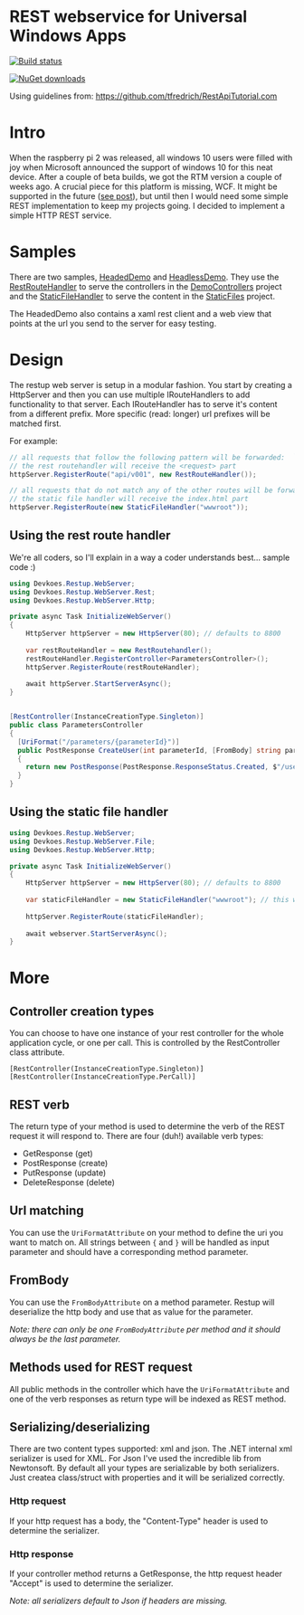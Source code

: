 # REST webservice for Universal Windows Apps


[![Build status](https://ci.appveyor.com/api/projects/status/1aj7614fb0o1bjdy?svg=true)](https://ci.appveyor.com/project/tomkuijsten/restup)

[![NuGet downloads](https://img.shields.io/nuget/dt/restup.svg)](https://www.nuget.org/packages/Restup/)

Using guidelines from: https://github.com/tfredrich/RestApiTutorial.com

# Intro

When the raspberry pi 2 was released, all windows 10 users were filled with joy when Microsoft announced the support of windows 10 for this neat device. After a couple of beta builds, we got the RTM version a couple of weeks ago. A crucial piece for this platform is missing, WCF. It might be supported in the future ([see post](https://social.msdn.microsoft.com/Forums/en-US/f462d578-368b-4218-b57e-19cd8852fd0c/wcf-hosting-in-windows-iot?forum=WindowsIoT)), but until then I would need some simple REST implementation to keep my projects going. I decided to implement a simple HTTP REST service.

# Samples

There are two samples, [HeadedDemo](src/HeadedDemo) and [HeadlessDemo](src/HeadlessDemo). They use the [RestRouteHandler](src/WebServer/Rest/RestRouteHandler.cs) to serve the controllers in the [DemoControllers](src/DemoControllers) project and the [StaticFileHandler](src/WebServer/File/StaticFileRouteHandler.cs) to serve the content in the [StaticFiles](src/DemoStaticFiles) project.

The HeadedDemo also contains a xaml rest client and a web view that points at the url you send to the server for easy testing.

# Design

The restup web server is setup in a modular fashion. You start by creating a HttpServer and then you can use multiple IRouteHandlers to add functionality to that server. Each IRouteHandler has to serve it's content from a different prefix. More specific (read: longer) url prefixes will be matched first.

For example:
```cs
// all requests that follow the following pattern will be forwarded:  `/api/v001/<request>`
// the rest routehandler will receive the <request> part
httpServer.RegisterRoute("api/v001", new RestRouteHandler()); 

// all requests that do not match any of the other routes will be forwarded: `/index.html`
// the static file handler will receive the index.html part
httpServer.RegisterRoute(new StaticFileHandler("wwwroot")); 
```

## Using the rest route handler

We're all coders, so I'll explain in a way a coder understands best... sample code :)

```cs
using Devkoes.Restup.WebServer;
using Devkoes.Restup.WebServer.Rest;
using Devkoes.Restup.WebServer.Http;

private async Task InitializeWebServer()
{
    HttpServer httpServer = new HttpServer(80); // defaults to 8800
    
    var restRouteHandler = new RestRoutehandler();
    restRouteHandler.RegisterController<ParametersController>();
    httpServer.RegisterRoute(restRouteHandler);       
    
    await httpServer.StartServerAsync();
}

```
```cs

[RestController(InstanceCreationType.Singleton)]
public class ParametersController
{
  [UriFormat("/parameters/{parameterId}")] 
  public PostResponse CreateUser(int parameterId, [FromBody] string parameterValue) 
  {
    return new PostResponse(PostResponse.ResponseStatus.Created, $"/users/{userId}"); 
  }
}
```

## Using the static file handler

```cs
using Devkoes.Restup.WebServer;
using Devkoes.Restup.WebServer.File;
using Devkoes.Restup.WebServer.Http;

private async Task InitializeWebServer()
{
    HttpServer httpServer = new HttpServer(80); // defaults to 8800
    
    var staticFileHandler = new StaticFileHandler("wwwroot"); // this will be relative to where the app is installed (Package.Current.InstalledLocation.Path)
    
    httpServer.RegisterRoute(staticFileHandler);
    
    await webserver.StartServerAsync();
}

```

# More
## Controller creation types
You can choose to have one instance of your rest controller for the whole application cycle, or one per call. This is controlled by the RestController class attribute.

    [RestController(InstanceCreationType.Singleton)]
    [RestController(InstanceCreationType.PerCall)]

## REST verb
The return type of your method is used to determine the verb of the REST request it will respond to. There are four (duh!) available verb types:
* GetResponse (get)
* PostResponse (create)
* PutResponse (update)
* DeleteResponse (delete)

## Url matching
You can use the `UriFormatAttribute` on your method to define the uri you want to match on. All strings between `{` and `}` will be handled as input parameter and should have a corresponding method parameter.

## FromBody
You can use the `FromBodyAttribute` on a method parameter. Restup will deserialize the http body  and use that as value for the parameter.

*Note: there can only be one `FromBodyAttribute` per method and it should always be the last parameter.*

## Methods used for REST request
All public methods in the controller which have the `UriFormatAttribute` and one of the verb responses as return type will be indexed as REST method.

## Serializing/deserializing
There are two content types supported: xml and json. The .NET internal xml serializer is used for XML. For Json I've used the incredible lib from Newtonsoft. By default all your types are serializable by both serializers. Just createa class/struct with properties and it will be serialized correctly.
### Http request
If your http request has a body, the "Content-Type" header is used to determine the serializer.
### Http response
If your controller method returns a GetResponse, the http request header "Accept" is used to determine the serializer.

*Note: all serializers default to Json if headers are missing.*
